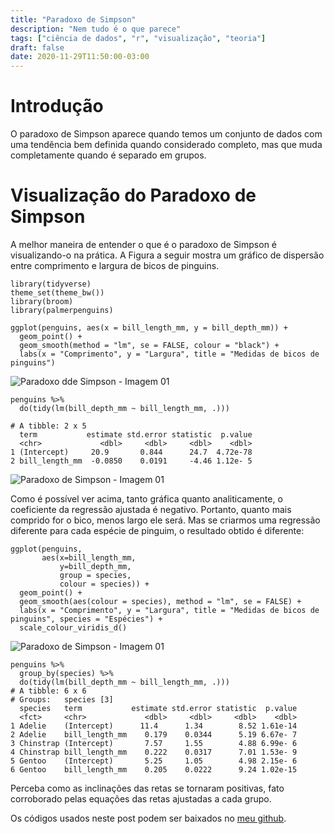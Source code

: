```yaml
---
title: "Paradoxo de Simpson"
description: "Nem tudo é o que parece"
tags: ["ciência de dados", "r", "visualização", "teoria"]
draft: false
date: 2020-11-29T11:50:00-03:00
---
```


# Introdução

O paradoxo de Simpson aparece quando temos um conjunto de dados com uma tendência bem definida quando considerado completo, mas que muda completamente quando é separado em grupos. 


# Visualização do Paradoxo de Simpson

A melhor maneira de entender o que é o paradoxo de Simpson é visualizando-o na prática. A Figura a seguir mostra um gráfico de dispersão entre comprimento e largura de bicos de pinguins.

```{r plot01}
library(tidyverse)
theme_set(theme_bw())
library(broom)
library(palmerpenguins)

ggplot(penguins, aes(x = bill_length_mm, y = bill_depth_mm)) +
  geom_point() + 
  geom_smooth(method = "lm", se = FALSE, colour = "black") +
  labs(x = "Comprimento", y = "Largura", title = "Medidas de bicos de pinguins")
```  

![Paradoxo dde Simpson - Imagem 01](/images/pinguins_01.png)

```
penguins %>%
  do(tidy(lm(bill_depth_mm ~ bill_length_mm, .)))

# A tibble: 2 x 5  term           estimate std.error statistic  p.value  <chr>             <dbl>     <dbl>     <dbl>    <dbl>1 (Intercept)     20.9       0.844      24.7  4.72e-782 bill_length_mm  -0.0850    0.0191     -4.46 1.12e- 5  
```

![Paradoxo de Simpson - Imagem 01](/images/pinguins_01.png)

Como é possível ver acima, tanto gráfica quanto analiticamente, o coeficiente da regressão ajustada é negativo. Portanto, quanto mais comprido for o bico, menos largo ele será. Mas se criarmos uma regressão diferente para cada espécie de pinguim, o resultado obtido é diferente:


```{r plot02}
ggplot(penguins, 
       aes(x=bill_length_mm, 
           y=bill_depth_mm, 
           group = species, 
           colour = species)) +
  geom_point() + 
  geom_smooth(aes(colour = species), method = "lm", se = FALSE) +
  labs(x = "Comprimento", y = "Largura", title = "Medidas de bicos de pinguins", species = "Espécies") +
  scale_colour_viridis_d()
```

![Paradoxo de Simpson - Imagem 01](/images/pinguins_02.png)

```
penguins %>%
  group_by(species) %>%
  do(tidy(lm(bill_depth_mm ~ bill_length_mm, .)))
# A tibble: 6 x 6# Groups:   species [3]  species   term           estimate std.error statistic  p.value  <fct>     <chr>             <dbl>     <dbl>     <dbl>    <dbl>1 Adelie    (Intercept)      11.4      1.34        8.52 1.61e-142 Adelie    bill_length_mm    0.179    0.0344      5.19 6.67e- 73 Chinstrap (Intercept)       7.57     1.55        4.88 6.99e- 64 Chinstrap bill_length_mm    0.222    0.0317      7.01 1.53e- 95 Gentoo    (Intercept)       5.25     1.05        4.98 2.15e- 66 Gentoo    bill_length_mm    0.205    0.0222      9.24 1.02e-15  
```

Perceba como as inclinações das retas se tornaram positivas, fato corroborado pelas equações das retas ajustadas a cada grupo.

Os códigos usados neste post podem ser baixados no [meu github](https://github.com/mnunes/paradoxo_de_simpson).

